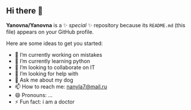 ## Hi there 👋

**Yanovna/Yanovna** is a ✨ _special_ ✨ repository because its `README.md` (this file) appears on your GitHub profile.

Here are some ideas to get you started:

- 🔭 I’m currently working on mistakes
- 🌱 I’m currently learning python
- 👯 I’m looking to collaborate on IT
- 🤔 I’m looking for help with 
- 💬 Ask me about my dog 
- 📫 How to reach me: nanyla7@mail.ru
- 😄 Pronouns: ...
- ⚡ Fun fact: i am a doctor
